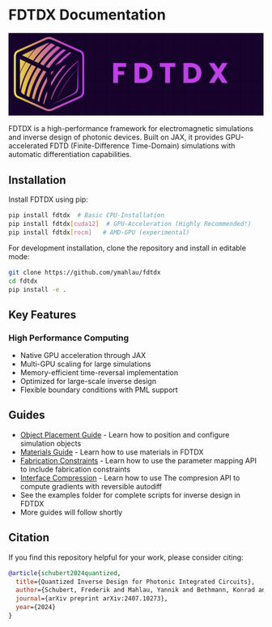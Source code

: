 # FDTDX Documentation

![image](img/logo.png)

FDTDX is a high-performance framework for electromagnetic simulations and inverse design of photonic devices. Built on JAX, it provides GPU-accelerated FDTD (Finite-Difference Time-Domain) simulations with automatic differentiation capabilities.

## Installation

Install FDTDX using pip:

```bash
pip install fdtdx  # Basic CPU-Installation
pip install fdtdx[cuda12]  # GPU-Acceleration (Highly Recommended!)
pip install fdtdx[rocm]   # AMD-GPU (experimental)
```

For development installation, clone the repository and install in editable mode:

```bash
git clone https://github.com/ymahlau/fdtdx
cd fdtdx
pip install -e .
```

## Key Features

### High Performance Computing
- Native GPU acceleration through JAX
- Multi-GPU scaling for large simulations 
- Memory-efficient time-reversal implementation
- Optimized for large-scale inverse design
- Flexible boundary conditions with PML support

## Guides

- [Object Placement Guide](tutorials/object_placement.md) - Learn how to position and configure simulation objects
- [Materials Guide](tutorials/materials.md) - Learn how to use materials in FDTDX
- [Fabrication Constraints](tutorials/parameter_mapping.md) - Learn how to use the parameter mapping API to include fabrication constraints
- [Interface Compression](tutorials/interface_compression.md) - Learn how to use The compresion API to compute gradients with reversible autodiff
- See the examples folder for complete scripts for inverse design in FDTDX
- More guides will follow shortly

## Citation

If you find this repository helpful for your work, please consider citing:

```bibtex
@article{schubert2024quantized,
  title={Quantized Inverse Design for Photonic Integrated Circuits},
  author={Schubert, Frederik and Mahlau, Yannik and Bethmann, Konrad and Hartmann, Fabian and Caspary, Reinhard and Munderloh, Marco and Ostermann, J{\"o}rn and Rosenhahn, Bodo},
  journal={arXiv preprint arXiv:2407.10273},
  year={2024}
}
```

